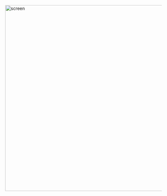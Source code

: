 <img width="598" alt="screen" src="https://github.com/CrawdadSoftware/River_Raid/assets/118794088/912e6495-5920-485c-b9de-eebd35c63ebb">
